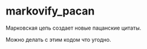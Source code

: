 # markovify_pacan
Марковская цепь создает новые пацанские цитаты.

Можно делать с этим кодом что угодно.
